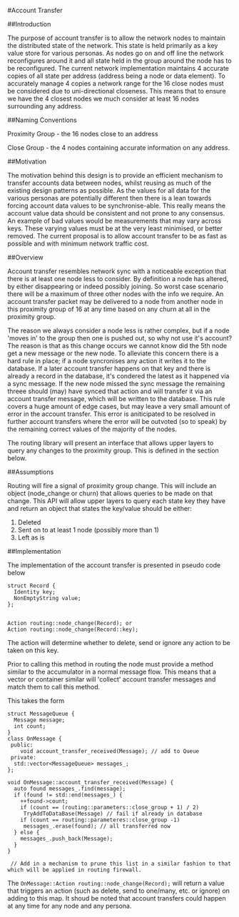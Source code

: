 #Account Transfer

##Introduction

The purpose of account transfer is to allow the network nodes to maintain the distributed state of the network. This state is held primarily as a key value store for various personas. As
nodes go on and off line the network reconfigures around it and all state held in the group around the node has to be reconfigured. The current network implementation maintains 4 accurate
copies of all state per address (address being a node or data element). To accurately manage 4 copies a network range for the 16 close nodes must be considered due to uni-directional
closeness. This means that to ensure we have the 4 closest nodes we much consider at least 16 nodes surrounding any address. 

##Naming Conventions

Proximity Group - the 16 nodes close to an address

Close Group - the 4 nodes containing accurate information on any address.


##Motivation

The motivation behind this design is to provide an efficient mechanism to transfer accounts data between nodes, whilst reusing as much of the existing design patterns as possible. As the values for all data for the various personas are potentially different then there is a lean towards forcing account data values to be synchronise-able. This really means the account value data should be consistent and not prone to any consensus. An example of bad values would be measurements that may vary across keys. These varying values must be at the very least minimised, or better removed. The current proposal is to allow account transfer to be as fast as possible and with minimum network traffic cost. 

##Overview

Account transfer resembles network sync with a noticeable exception that there is at least one node less to consider. By definition a node has altered, by either disappearing or indeed possibly joining. So worst case scenario there will be a maximum of three other nodes with the info we require. An account transfer packet may be delivered to a node from another node in this proximity group of 16 at any time based on any churn at all in the proximity group.

The reason we always consider a node less is rather complex, but if a node 'moves in' to the group then one is pushed out, so why not use it's account? The reason is that as this change occurs we cannot know did the 5th node get a new message or the new node. To alleviate this concern there is a hard rule in place; if a node syncronises any action it writes it to the database. If a later account transfer happens on that key and there is already a record in the database, it's condered the latest as it happened via a sync message. If the new node missed the sync message the remaining threee should (may) have synced that action and will transfer it via an account transfer message, which will be written to the database. This rule covers a huge amount of edge cases, but may leave a very small amount of error in the account transfer. This error is aniticipated to be resolved in further account transfers where the error will be outvoted (so to speak) by the remaining correct values of the majority of the nodes. 

The routing library will present an interface that allows upper layers to query any changes to the proximity group. This is defined in the section below.

##Assumptions

Routing will fire a signal of proximity group change. This will include an object (node_change or churn) that allows queries to be made on that change. This API will allow upper layers to query each state key they have and return an object that states the key/value should be either:

1. Deleted
2. Sent on to at least 1 node (possibly more than 1)
3. Left as is

##Implementation

The implementation of the account transfer is presented in pseudo code below

```
struct Record {
  Identity key;
  NonEmptyString value;
};


Action routing::node_change(Record); or
Action routing::node_change(Record::key);
```

The action will determine whether to delete, send or ignore any action to be taken on this key. 

Prior to calling this method in routing the node must provide a method similar to the accumulator in a normal message flow. This means that a vector or container similar will 'collect' account transfer messages and match them to call this method. 

This takes the form
```
struct MessageQueue {
  Message message;
  int count;
}
class OnMessage {
 public:
    void account_transfer_received(Message); // add to Queue
 private:
  std::vector<MessageQueue> messages_;
};

void OnMessage::account_transfer_received(Message) {
  auto found messages_.find(message);
  if (found != std::end(messages_) {
    ++found->count;
    if (count == (routing::parameters::close_group + 1) / 2)
     TryAddToDataBase(Message) // fail if already in database
    if (count == routing::parameteres::close_group -1)
     messages_.erase(found); // all transferred now
  } else {
    messages_.push_back(Message);
  }
}
 
 // Add in a mechanism to prune this list in a similar fashion to that which will be applied in routing firewall.
```
The `OnMessage::Action routing::node_change(Record);` will return a value that triggers an action (such as delete, send to one/many, etc. or ignore) on adding to this map. It shoud be noted that account transfers could happen at any time for any node and any persona. 

